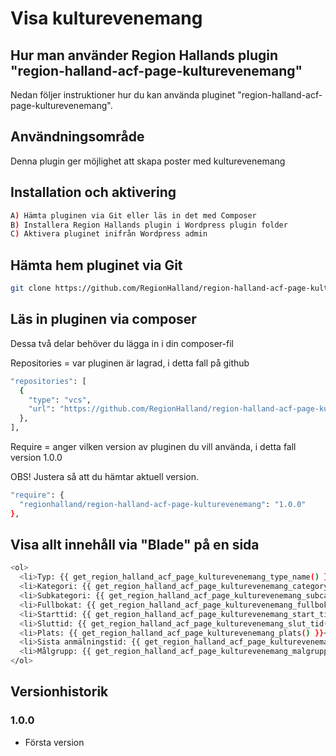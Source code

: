 # Visa kulturevenemang

## Hur man använder Region Hallands plugin "region-halland-acf-page-kulturevenemang"

Nedan följer instruktioner hur du kan använda pluginet "region-halland-acf-page-kulturevenemang".


## Användningsområde

Denna plugin ger möjlighet att skapa poster med kulturevenemang


## Installation och aktivering

```sh
A) Hämta pluginen via Git eller läs in det med Composer
B) Installera Region Hallands plugin i Wordpress plugin folder
C) Aktivera pluginet inifrån Wordpress admin
```


## Hämta hem pluginet via Git

```sh
git clone https://github.com/RegionHalland/region-halland-acf-page-kulturevenemang.git
```


## Läs in pluginen via composer

Dessa två delar behöver du lägga in i din composer-fil

Repositories = var pluginen är lagrad, i detta fall på github

```sh
"repositories": [
  {
    "type": "vcs",
    "url": "https://github.com/RegionHalland/region-halland-acf-page-kulturevenemang.git"
  },
],
```
Require = anger vilken version av pluginen du vill använda, i detta fall version 1.0.0

OBS! Justera så att du hämtar aktuell version.

```sh
"require": {
  "regionhalland/region-halland-acf-page-kulturevenemang": "1.0.0"
},
```


## Visa allt innehåll via "Blade" på en sida

```sh
<ol>
  <li>Typ: {{ get_region_halland_acf_page_kulturevenemang_type_name() }}</li>
  <li>Kategori: {{ get_region_halland_acf_page_kulturevenemang_category_name() }}</li>
  <li>Subkategori: {{ get_region_halland_acf_page_kulturevenemang_subcategory_name() }}</li>
  <li>Fullbokat: {{ get_region_halland_acf_page_kulturevenemang_fullbokat() }}</li>
  <li>Starttid: {{ get_region_halland_acf_page_kulturevenemang_start_tid() }}</li>
  <li>Sluttid: {{ get_region_halland_acf_page_kulturevenemang_slut_tid() }}</li>
  <li>Plats: {{ get_region_halland_acf_page_kulturevenemang_plats() }}</li>
  <li>Sista anmälningstid: {{ get_region_halland_acf_page_kulturevenemang_sista_anmalningstid() }}</li>
  <li>Målgrupp: {{ get_region_halland_acf_page_kulturevenemang_malgrupp() }}</li>
</ol>
```        


## Versionhistorik

### 1.0.0
- Första version